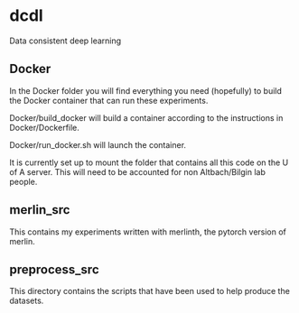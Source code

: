 # dcdl

Data consistent deep learning


## Docker

In the Docker folder you will find everything you need (hopefully) to
build the Docker container that can run these experiments. 

Docker/build_docker will build a container according to the
instructions in Docker/Dockerfile. 

Docker/run_docker.sh will launch the container. 

It is currently set up to mount the folder that contains all this code
on the U of A server. This will need to be accounted for non
Altbach/Bilgin lab people. 

## merlin_src

This contains my experiments written with merlinth, the pytorch
version of merlin. 

## preprocess_src

This directory contains the scripts that have been used to help
produce the datasets. 
